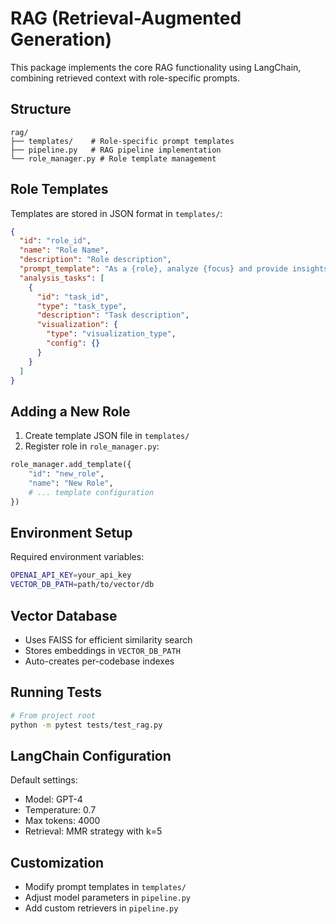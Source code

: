 # RAG (Retrieval-Augmented Generation)

This package implements the core RAG functionality using LangChain, combining retrieved context with role-specific prompts.

## Structure

```
rag/
├── templates/    # Role-specific prompt templates
├── pipeline.py   # RAG pipeline implementation
└── role_manager.py # Role template management
```

## Role Templates

Templates are stored in JSON format in `templates/`:

```json
{
  "id": "role_id",
  "name": "Role Name",
  "description": "Role description",
  "prompt_template": "As a {role}, analyze {focus} and provide insights about {task}",
  "analysis_tasks": [
    {
      "id": "task_id",
      "type": "task_type",
      "description": "Task description",
      "visualization": {
        "type": "visualization_type",
        "config": {}
      }
    }
  ]
}
```

## Adding a New Role

1. Create template JSON file in `templates/`
2. Register role in `role_manager.py`:
```python
role_manager.add_template({
    "id": "new_role",
    "name": "New Role",
    # ... template configuration
})
```

## Environment Setup

Required environment variables:
```bash
OPENAI_API_KEY=your_api_key
VECTOR_DB_PATH=path/to/vector/db
```

## Vector Database

- Uses FAISS for efficient similarity search
- Stores embeddings in `VECTOR_DB_PATH`
- Auto-creates per-codebase indexes

## Running Tests

```bash
# From project root
python -m pytest tests/test_rag.py
```

## LangChain Configuration

Default settings:
- Model: GPT-4
- Temperature: 0.7
- Max tokens: 4000
- Retrieval: MMR strategy with k=5

## Customization

- Modify prompt templates in `templates/`
- Adjust model parameters in `pipeline.py`
- Add custom retrievers in `pipeline.py`